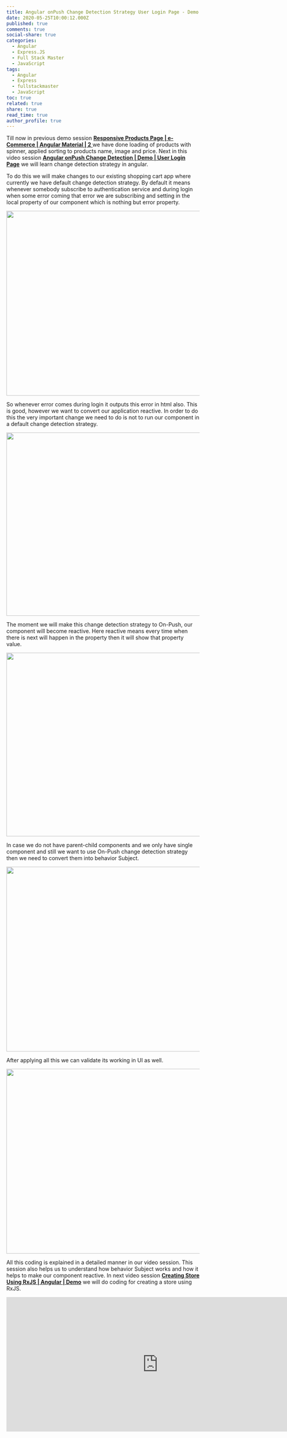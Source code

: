 ```yaml
---
title: Angular onPush Change Detection Strategy User Login Page - Demo
date: 2020-05-25T10:00:12.000Z
published: true
comments: true
social-share: true
categories:
  - Angular
  - Express.JS
  - Full Stack Master
  - JavaScript
tags:
  - Angular
  - Express
  - fullstackmaster
  - JavaScript
toc: true
related: true
share: true
read_time: true
author_profile: true
---
```


<p>Till now in previous demo session <a href="https://www.youtube.com/watch?v=tijsesStWGI&amp;list=PLZed_adPqIJrl9pwlERGhU-RCNOtKqvyD&amp;index=72&amp;t=0s" target="_blank" rel="noopener noreferrer"><strong>Responsive Products Page | e-Commerce | Angular Material | 2</strong> </a>we have done loading of products with spinner, applied sorting to products name, image and price. Next in this video session <a href="https://www.youtube.com/watch?v=JtSEM8TQOH4&amp;list=PLZed_adPqIJrl9pwlERGhU-RCNOtKqvyD&amp;index=73&amp;t=0s" target="_blank" rel="noopener noreferrer"><strong>Angular onPush Change Detection | Demo | User Login Page</strong></a> we will learn change detection strategy in angular.</p>
<p>To do this we will make changes to our existing shopping cart app where currently we have default change detection strategy. By default it means whenever somebody subscribe to authentication service and during login when some error coming that error we are subscribing and setting in the local property of our component which is nothing but error property.</p>
<p><img class="alignnone size-full wp-image-3350" src="{{ site.baseurl }}/assets/2020/05/10.1.png" alt="" width="856" height="481" /></p>
<p>So whenever error comes during login it outputs this error in html also. This is good, however we want to convert our application reactive. In order to do this the very important change we need to do is not to run our component in a default change detection strategy.</p>
<p><img class="alignnone size-full wp-image-3349" src="{{ site.baseurl }}/assets/2020/05/10.2.png" alt="" width="852" height="477" /></p>
<p>The moment we will make this change detection strategy to On-Push, our component will become reactive. Here reactive means every time when there is next will happen in the property then it will show that property value.</p>
<p><img class="alignnone size-full wp-image-3348" src="{{ site.baseurl }}/assets/2020/05/10.3.png" alt="" width="852" height="478" /></p>
<p>In case we do not have parent-child components and we only have single component and still we want to use On-Push change detection strategy then we need to convert them into behavior Subject.</p>
<p><img class="alignnone size-full wp-image-3347" src="{{ site.baseurl }}/assets/2020/05/10.4.png" alt="" width="852" height="481" /></p>
<p>After applying all this we can validate its working in UI as well.</p>
<p><img class="alignnone size-full wp-image-3346" src="{{ site.baseurl }}/assets/2020/05/10.5.png" alt="" width="853" height="481" /></p>
<p>All this coding is explained in a detailed manner in our video session. This session also helps us to understand how behavior Subject works and how it helps to make our component reactive. In next video session <a href="https://www.youtube.com/watch?v=mzBa4zJIzRc&amp;list=PLZed_adPqIJrl9pwlERGhU-RCNOtKqvyD&amp;index=74&amp;t=0s" target="_blank" rel="noopener noreferrer"><strong>Creating Store Using RxJS | Angular | Demo</strong></a> we will do coding for creating a store using RxJS.</p>
<p><iframe src="https://www.youtube.com/embed/JtSEM8TQOH4" width="790" height="350" frameborder="0" allowfullscreen="allowfullscreen"></iframe></p>
